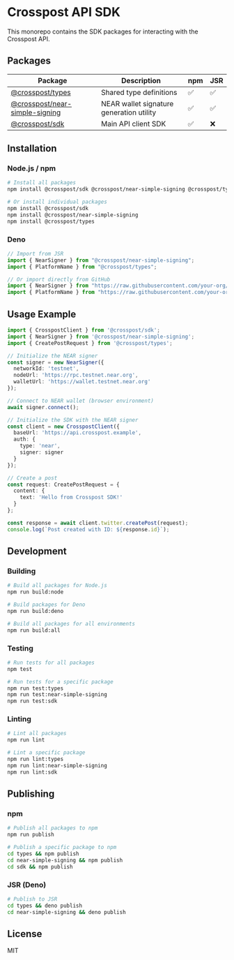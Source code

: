 # Crosspost API SDK

This monorepo contains the SDK packages for interacting with the Crosspost API.

## Packages

| Package | Description | npm | JSR |
|---------|-------------|-----|-----|
| [@crosspost/types](./types) | Shared type definitions | ✅ | ✅ |
| [@crosspost/near-simple-signing](./near-simple-signing) | NEAR wallet signature generation utility | ✅ | ✅ |
| [@crosspost/sdk](./sdk) | Main API client SDK | ✅ | ❌ |

## Installation

### Node.js / npm

```bash
# Install all packages
npm install @crosspost/sdk @crosspost/near-simple-signing @crosspost/types

# Or install individual packages
npm install @crosspost/sdk
npm install @crosspost/near-simple-signing
npm install @crosspost/types
```

### Deno

```typescript
// Import from JSR
import { NearSigner } from "@crosspost/near-simple-signing";
import { PlatformName } from "@crosspost/types";

// Or import directly from GitHub
import { NearSigner } from "https://raw.githubusercontent.com/your-org/crosspost/main/packages/near-simple-signing/mod.ts";
import { PlatformName } from "https://raw.githubusercontent.com/your-org/crosspost/main/packages/types/mod.ts";
```

## Usage Example

```typescript
import { CrosspostClient } from '@crosspost/sdk';
import { NearSigner } from '@crosspost/near-simple-signing';
import { CreatePostRequest } from '@crosspost/types';

// Initialize the NEAR signer
const signer = new NearSigner({
  networkId: 'testnet',
  nodeUrl: 'https://rpc.testnet.near.org',
  walletUrl: 'https://wallet.testnet.near.org'
});

// Connect to NEAR wallet (browser environment)
await signer.connect();

// Initialize the SDK with the NEAR signer
const client = new CrosspostClient({
  baseUrl: 'https://api.crosspost.example',
  auth: {
    type: 'near',
    signer: signer
  }
});

// Create a post
const request: CreatePostRequest = {
  content: {
    text: 'Hello from Crosspost SDK!'
  }
};

const response = await client.twitter.createPost(request);
console.log(`Post created with ID: ${response.id}`);
```

## Development

### Building

```bash
# Build all packages for Node.js
npm run build:node

# Build packages for Deno
npm run build:deno

# Build all packages for all environments
npm run build:all
```

### Testing

```bash
# Run tests for all packages
npm test

# Run tests for a specific package
npm run test:types
npm run test:near-simple-signing
npm run test:sdk
```

### Linting

```bash
# Lint all packages
npm run lint

# Lint a specific package
npm run lint:types
npm run lint:near-simple-signing
npm run lint:sdk
```

## Publishing

### npm

```bash
# Publish all packages to npm
npm run publish

# Publish a specific package to npm
cd types && npm publish
cd near-simple-signing && npm publish
cd sdk && npm publish
```

### JSR (Deno)

```bash
# Publish to JSR
cd types && deno publish
cd near-simple-signing && deno publish
```

## License

MIT
